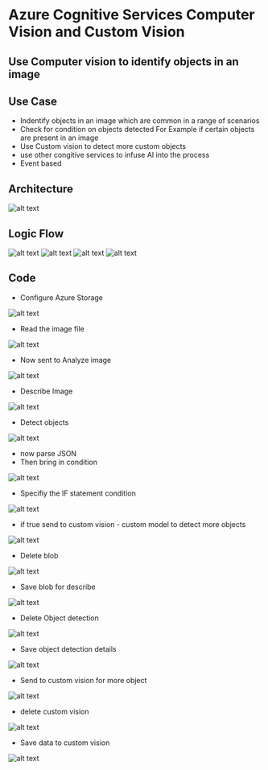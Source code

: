 # Azure Cognitive Services Computer Vision and Custom Vision

## Use Computer vision to identify objects in an image

## Use Case

- Indentify objects in an image which are common in a range of scenarios
- Check for condition on objects detected For Example if certain objects are present in an image
- Use Custom vision to detect more custom objects
- use other congitive services to infuse AI into the process
- Event based

## Architecture

![alt text](https://github.com/balakreshnan/Samples2021/blob/main/AzureAI/images/computervision1.jpg "Service Health")

## Logic Flow

![alt text](https://github.com/balakreshnan/Samples2021/blob/main/AzureAI/images/computervision2.jpg "Service Health")
![alt text](https://github.com/balakreshnan/Samples2021/blob/main/AzureAI/images/computervision3.jpg "Service Health")
![alt text](https://github.com/balakreshnan/Samples2021/blob/main/AzureAI/images/computervision4.jpg "Service Health")
![alt text](https://github.com/balakreshnan/Samples2021/blob/main/AzureAI/images/computervision5.jpg "Service Health")

## Code

- Configure Azure Storage

![alt text](https://github.com/balakreshnan/Samples2021/blob/main/AzureAI/images/computervision6.jpg "Service Health")

- Read the image file

![alt text](https://github.com/balakreshnan/Samples2021/blob/main/AzureAI/images/computervision7.jpg "Service Health")

- Now sent to Analyze image

![alt text](https://github.com/balakreshnan/Samples2021/blob/main/AzureAI/images/computervision8.jpg "Service Health")

- Describe Image

![alt text](https://github.com/balakreshnan/Samples2021/blob/main/AzureAI/images/computervision9.jpg "Service Health")

- Detect objects

![alt text](https://github.com/balakreshnan/Samples2021/blob/main/AzureAI/images/computervision10.jpg "Service Health")

- now parse JSON
- Then bring in condition

![alt text](https://github.com/balakreshnan/Samples2021/blob/main/AzureAI/images/computervision11.jpg "Service Health")

- Specifiy the IF statement condition

![alt text](https://github.com/balakreshnan/Samples2021/blob/main/AzureAI/images/computervision12.jpg "Service Health")

- if true send to custom vision - custom model to detect more objects

![alt text](https://github.com/balakreshnan/Samples2021/blob/main/AzureAI/images/computervision13.jpg "Service Health")

- Delete blob 

![alt text](https://github.com/balakreshnan/Samples2021/blob/main/AzureAI/images/computervision14.jpg "Service Health")

- Save blob for describe

![alt text](https://github.com/balakreshnan/Samples2021/blob/main/AzureAI/images/computervision15.jpg "Service Health")

- Delete Object detection

![alt text](https://github.com/balakreshnan/Samples2021/blob/main/AzureAI/images/computervision16.jpg "Service Health")

- Save object detection details

![alt text](https://github.com/balakreshnan/Samples2021/blob/main/AzureAI/images/computervision17.jpg "Service Health")

- Send to custom vision for more object

![alt text](https://github.com/balakreshnan/Samples2021/blob/main/AzureAI/images/computervision18.jpg "Service Health")

- delete custom vision

![alt text](https://github.com/balakreshnan/Samples2021/blob/main/AzureAI/images/computervision19.jpg "Service Health")

- Save data to custom vision

![alt text](https://github.com/balakreshnan/Samples2021/blob/main/AzureAI/images/computervision20.jpg "Service Health")